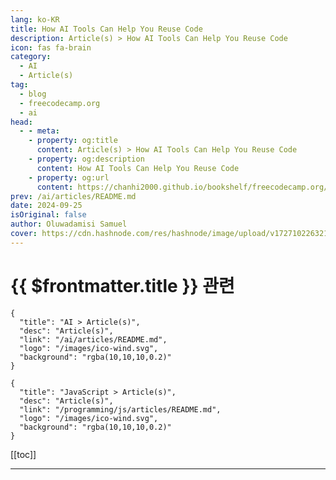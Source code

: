 ```yaml
---
lang: ko-KR
title: How AI Tools Can Help You Reuse Code
description: Article(s) > How AI Tools Can Help You Reuse Code
icon: fas fa-brain
category: 
  - AI
  - Article(s)
tag: 
  - blog
  - freecodecamp.org
  - ai
head:
  - - meta:
    - property: og:title
      content: Article(s) > How AI Tools Can Help You Reuse Code
    - property: og:description
      content: How AI Tools Can Help You Reuse Code
    - property: og:url
      content: https://chanhi2000.github.io/bookshelf/freecodecamp.org/tools-for-code-reuse.html
prev: /ai/articles/README.md
date: 2024-09-25
isOriginal: false
author: Oluwadamisi Samuel
cover: https://cdn.hashnode.com/res/hashnode/image/upload/v1727102263215/bcd245a1-4e4e-4563-8f6c-1715b5f8ed13.png
---
```


# {{ $frontmatter.title }} 관련

```component VPCard
{
  "title": "AI > Article(s)",
  "desc": "Article(s)",
  "link": "/ai/articles/README.md",
  "logo": "/images/ico-wind.svg",
  "background": "rgba(10,10,10,0.2)"
}
```

```component VPCard
{
  "title": "JavaScript > Article(s)",
  "desc": "Article(s)",
  "link": "/programming/js/articles/README.md",
  "logo": "/images/ico-wind.svg",
  "background": "rgba(10,10,10,0.2)"
}
```

[[toc]]

---

<SiteInfo
  name="How AI Tools Can Help You Reuse Code"
  desc="Reusing code is an important part of software development. Instead of writing the same code again and again, developers can save time and effort by using code that already works. This not only speeds up the development process but also helps improve ..."
  url="https://freecodecamp.org/news/tools-for-code-reuse/"
  logo="https://cdn.freecodecamp.org/universal/favicons/favicon.ico"
  preview="https://cdn.hashnode.com/res/hashnode/image/upload/v1727102263215/bcd245a1-4e4e-4563-8f6c-1715b5f8ed13.png"/>

<!-- TODO: 작성 -->

<!-- 
<p>Reusing code is an important part of software development. Instead of writing the same code again and again, developers can save time and effort by using code that already works. This not only speeds up the development process but also helps improve the quality of the final product.</p>
<p>There are several popular ways to create reusable code, and each has its strengths and weaknesses. But they all share a common goal: making it easier for you to avoid reinventing the wheel.</p>
<p>And now, with the improvements in AI, you can take advantage of the available technology to make the development process easier, faster, and more efficient.</p>
<p>In this article, we’ll explore the benefits of code reuse, discuss popular tools for finding reusable code (which, in my opinion, are the best tools to use), and examine how different solutions can help you work more efficiently.</p>
<h3 id="heading-table-of-contents">Table of Contents</h3>
<ol>
<li><p><a class="post-section-overview" href="#heading-the-benefits-of-code-reuse">Benefits of Code Reuse</a></p>
</li>
<li><p><a class="post-section-overview" href="#heading-popular-options-for-code-reuse">Popular Options for Code Reuse</a></p>
</li>
<li><p><a class="post-section-overview" href="#heading-conclusion">Conclusion</a></p>
</li>
</ol>
<h2 id="heading-the-benefits-of-code-reuse">The Benefits of Code Reuse</h2>
<p>Reusing code brings many advantages that make software development faster and better. Using code that already works helps you avoid doing the same tasks again and again. It also helps you follow the “DRY” principle, and lets you focus on more important parts of your projects.</p>
<h3 id="heading-time-savings-and-faster-development-cycles">Time Savings and Faster Development Cycles</h3>
<p>A key benefit of reusing code is the amount of time it saves. You no longer need to spend hours rewriting common functions or tasks that have already been solved. This allows you to quickly add these pieces to new projects and spend more time building new features that make your product unique.</p>
<h3 id="heading-improved-code-quality">Improved Code Quality</h3>
<p>Code that has already been tested and proven tends to have fewer mistakes. Using reusable code that has been checked before means you can trust that it will work properly, reducing the chances of bugs and errors in the final product.</p>
<h3 id="heading-increased-consistency">Increased Consistency</h3>
<p>Reusing code helps create consistency across different projects. The same functions and logic are applied in every project, ensuring everything works in a similar way. This makes the codebase easier to understand and maintain.</p>
<h3 id="heading-enhanced-collaboration-and-knowledge-sharing">Enhanced Collaboration and Knowledge Sharing</h3>
<p>When teams share and reuse components, collaboration becomes easier. Team members can work together more efficiently, using familiar code pieces. This also helps spread knowledge across the team, as everyone benefits from understanding and using the same code.</p>
<h3 id="heading-cost-efficiency">Cost Efficiency</h3>
<p>Reusing existing solutions helps reduce costs. Since you spend less time creating new code from scratch, the development process becomes cheaper. This can also lead to faster project completion, which saves money in the long run.</p>
<h2 id="heading-popular-options-for-code-reuse">Popular Options for Code Reuse</h2>
<p>There are several tools and platforms that developers rely on to find reuseable code. There are widely used options like Google, StackOverflow, and documentation. And on the other hand there are newer AI tools like ChatGPT, Gemini, and Codiumate to mention a few.</p>
<p>Each option has its own strengths and weaknesses, but they all aim to make coding easier and faster by offering pre-existing solutions. Below, we’ll look at some of the most popular options and compare how they help with code reuse.</p>
<h3 id="heading-google-search">Google Search</h3>
<p>Google is one of the most widely-used tools for finding code snippets and tutorials. Developers often search for specific solutions, reading through blog posts, forums, and official documentation to find what they need.</p>
<p><strong>Advantages</strong>:</p>
<ul>
<li><p>Access to a vast amount of information, tutorials, and resources across the web.</p>
</li>
<li><p>Great for finding niche solutions or specific examples.</p>
</li>
<li><p>Helpful for discovering documentation and learning new technologies.</p>
</li>
</ul>
<p><strong>Disadvantages</strong>:</p>
<ul>
<li><p>Finding the right solution often involves sifting through a lot of content.</p>
</li>
<li><p>Not all resources are trustworthy or up-to-date.</p>
</li>
<li><p>It can take longer to find specific, reusable code compared to other platforms.</p>
</li>
</ul>
<p><strong>Google in Action</strong>: A quick goggle search will show results comprised of articles and publications related to your question. Going through these articles might help with the exact code you are searching for.</p>
<h3 id="heading-stack-overflow">Stack Overflow</h3>
<p>Stack Overflow is a popular online forum where developers ask questions and share solutions to programming problems, and it’s been a reliable friend to developers over the years.</p>
<p>It has a massive library of answers and code snippets provided by the developer community. It also now has an AI feature which we’ll discuss in the next section. You get access to different solutions to the same problem provided by developers.</p>
<p><strong>Advantages</strong>:</p>
<ul>
<li><p>Large collection of real-world code examples and solutions.</p>
</li>
<li><p>Answers are often reviewed and voted on by other users, making it easier to find high-quality code.</p>
</li>
<li><p>Covers a wide range of coding topics and issues.</p>
</li>
</ul>
<p><strong>Disadvantages</strong>:</p>
<ul>
<li><p>Requires manual searching, which can be time-consuming.</p>
</li>
<li><p>Some solutions may be outdated or not relevant to modern development practices.</p>
</li>
<li><p>It’s not always easy to find code that fits perfectly with your specific project needs.</p>
</li>
</ul>
<p><strong>StackOverflow in Action</strong>: You can just open up the site in your browser and search what ever question you need and the highest rated answers will be provided:</p>
<p><img src="https://cdn.hashnode.com/res/hashnode/image/upload/v1727287523667/2d476910-327a-42b2-a52f-6247e3b0e1f9.png" alt="StackOverflow search results example" class="image--center mx-auto" width="1856" height="1320" loading="lazy"></p>
<h3 id="heading-multi-purpose-ai-tools-like-chatgpt-and-gemini">Multi-Purpose AI Tools (like ChatGPT and Gemini)</h3>
<p>ChatGPT and Gemini are AI tools that help developers by providing code snippets and answering programming questions. They are known for their versatility, supporting a wide range of programming languages and offering quick suggestions on how to solve coding problems.</p>
<p>These tools are growing each day and have truly revolutionised the tech space. They can provide code snippets quickly and with sources.</p>
<p><strong>Advantages</strong>:</p>
<ul>
<li><p>Can generate code for various languages and frameworks.</p>
</li>
<li><p>Provides quick explanations and examples and sources.</p>
</li>
<li><p>Easy to use for beginners and experienced developers alike.</p>
</li>
</ul>
<p><strong>Disadvantages</strong>:</p>
<ul>
<li><p>These AI toools are general-purpose, so they may not always provide the most optimized or accurate code for complex tasks and sometimes struggle with context.</p>
</li>
<li><p>Since they’re not focused solely on coding, they might miss important details or suggest outdated solutions.</p>
</li>
</ul>
<p><strong>ChatGPT in Action</strong>: Let’s see ChatGPT in action with a simple question and the sample code it gives us:</p>
<p><strong>Question:</strong> “Can you generate a function to validate form inputs in JavaScript?"</p>
<p><strong>Response:</strong> Here’s a reusable JavaScript function to validate form inputs. This function will validate if inputs are not empty, and optionally check for conditions such as valid email addresses, minimum character length, and numeric validation. You can expand it depending on the form requirements.</p>
<pre class="language-javascript" tabindex="0"><code class="language-javascript"><span class="token keyword">function</span> <span class="token function">validateForm</span><span class="token punctuation">(</span><span class="token parameter">inputs</span><span class="token punctuation">)</span> <span class="token punctuation">{</span>
  <span class="token keyword">let</span> errors <span class="token operator">=</span> <span class="token punctuation">{</span><span class="token punctuation">}</span><span class="token punctuation">;</span>

  inputs<span class="token punctuation">.</span><span class="token function">forEach</span><span class="token punctuation">(</span><span class="token parameter">input</span> <span class="token operator">=&gt;</span> <span class="token punctuation">{</span>
    <span class="token keyword">const</span> <span class="token punctuation">{</span> name<span class="token punctuation">,</span> value<span class="token punctuation">,</span> type<span class="token punctuation">,</span> required<span class="token punctuation">,</span> minLength<span class="token punctuation">,</span> pattern <span class="token punctuation">}</span> <span class="token operator">=</span> input<span class="token punctuation">;</span>

    <span class="token comment">// Check if the input is required and empty</span>
    <span class="token keyword">if</span> <span class="token punctuation">(</span>required <span class="token operator">&amp;&amp;</span> <span class="token operator">!</span>value<span class="token punctuation">)</span> <span class="token punctuation">{</span>
      errors<span class="token punctuation">[</span>name<span class="token punctuation">]</span> <span class="token operator">=</span> <span class="token template-string"><span class="token template-punctuation string">`</span><span class="token interpolation"><span class="token interpolation-punctuation punctuation">${</span>name<span class="token interpolation-punctuation punctuation">}</span></span><span class="token string"> is required</span><span class="token template-punctuation string">`</span></span><span class="token punctuation">;</span>
      <span class="token keyword">return</span><span class="token punctuation">;</span>
    <span class="token punctuation">}</span>

    <span class="token comment">// Check for minimum length</span>
    <span class="token keyword">if</span> <span class="token punctuation">(</span>minLength <span class="token operator">&amp;&amp;</span> value<span class="token punctuation">.</span>length <span class="token operator">&lt;</span> minLength<span class="token punctuation">)</span> <span class="token punctuation">{</span>
      errors<span class="token punctuation">[</span>name<span class="token punctuation">]</span> <span class="token operator">=</span> <span class="token template-string"><span class="token template-punctuation string">`</span><span class="token interpolation"><span class="token interpolation-punctuation punctuation">${</span>name<span class="token interpolation-punctuation punctuation">}</span></span><span class="token string"> must be at least </span><span class="token interpolation"><span class="token interpolation-punctuation punctuation">${</span>minLength<span class="token interpolation-punctuation punctuation">}</span></span><span class="token string"> characters</span><span class="token template-punctuation string">`</span></span><span class="token punctuation">;</span>
      <span class="token keyword">return</span><span class="token punctuation">;</span>
    <span class="token punctuation">}</span>

    <span class="token comment">// Check for valid email format</span>
    <span class="token keyword">if</span> <span class="token punctuation">(</span>type <span class="token operator">===</span> <span class="token string">'email'</span> <span class="token operator">&amp;&amp;</span> <span class="token operator">!</span><span class="token regex"><span class="token regex-delimiter">/</span><span class="token regex-source language-regex">\S+@\S+\.\S+</span><span class="token regex-delimiter">/</span></span><span class="token punctuation">.</span><span class="token function">test</span><span class="token punctuation">(</span>value<span class="token punctuation">)</span><span class="token punctuation">)</span> <span class="token punctuation">{</span>
      errors<span class="token punctuation">[</span>name<span class="token punctuation">]</span> <span class="token operator">=</span> <span class="token string">'Invalid email address'</span><span class="token punctuation">;</span>
      <span class="token keyword">return</span><span class="token punctuation">;</span>
    <span class="token punctuation">}</span>

    <span class="token comment">// Check if the input matches the specified pattern (e.g., phone number)</span>
    <span class="token keyword">if</span> <span class="token punctuation">(</span>pattern <span class="token operator">&amp;&amp;</span> <span class="token operator">!</span><span class="token keyword">new</span> <span class="token class-name">RegExp</span><span class="token punctuation">(</span>pattern<span class="token punctuation">)</span><span class="token punctuation">.</span><span class="token function">test</span><span class="token punctuation">(</span>value<span class="token punctuation">)</span><span class="token punctuation">)</span> <span class="token punctuation">{</span>
      errors<span class="token punctuation">[</span>name<span class="token punctuation">]</span> <span class="token operator">=</span> <span class="token template-string"><span class="token template-punctuation string">`</span><span class="token interpolation"><span class="token interpolation-punctuation punctuation">${</span>name<span class="token interpolation-punctuation punctuation">}</span></span><span class="token string"> is invalid</span><span class="token template-punctuation string">`</span></span><span class="token punctuation">;</span>
      <span class="token keyword">return</span><span class="token punctuation">;</span>
    <span class="token punctuation">}</span>
  <span class="token punctuation">}</span><span class="token punctuation">)</span><span class="token punctuation">;</span>

  <span class="token keyword">return</span> Object<span class="token punctuation">.</span><span class="token function">keys</span><span class="token punctuation">(</span>errors<span class="token punctuation">)</span><span class="token punctuation">.</span>length <span class="token operator">?</span> errors <span class="token operator">:</span> <span class="token boolean">true</span><span class="token punctuation">;</span>
<span class="token punctuation">}</span>

<span class="token comment">// Example usage:</span>
<span class="token keyword">const</span> inputs <span class="token operator">=</span> <span class="token punctuation">[</span>
  <span class="token punctuation">{</span> <span class="token literal-property property">name</span><span class="token operator">:</span> <span class="token string">'username'</span><span class="token punctuation">,</span> <span class="token literal-property property">value</span><span class="token operator">:</span> <span class="token string">'john_doe'</span><span class="token punctuation">,</span> <span class="token literal-property property">required</span><span class="token operator">:</span> <span class="token boolean">true</span><span class="token punctuation">,</span> <span class="token literal-property property">minLength</span><span class="token operator">:</span> <span class="token number">5</span> <span class="token punctuation">}</span><span class="token punctuation">,</span>
  <span class="token punctuation">{</span> <span class="token literal-property property">name</span><span class="token operator">:</span> <span class="token string">'email'</span><span class="token punctuation">,</span> <span class="token literal-property property">value</span><span class="token operator">:</span> <span class="token string">'john@example'</span><span class="token punctuation">,</span> <span class="token literal-property property">type</span><span class="token operator">:</span> <span class="token string">'email'</span><span class="token punctuation">,</span> <span class="token literal-property property">required</span><span class="token operator">:</span> <span class="token boolean">true</span> <span class="token punctuation">}</span><span class="token punctuation">,</span>
  <span class="token punctuation">{</span> <span class="token literal-property property">name</span><span class="token operator">:</span> <span class="token string">'password'</span><span class="token punctuation">,</span> <span class="token literal-property property">value</span><span class="token operator">:</span> <span class="token string">'1234'</span><span class="token punctuation">,</span> <span class="token literal-property property">required</span><span class="token operator">:</span> <span class="token boolean">true</span><span class="token punctuation">,</span> <span class="token literal-property property">minLength</span><span class="token operator">:</span> <span class="token number">6</span> <span class="token punctuation">}</span><span class="token punctuation">,</span>
<span class="token punctuation">]</span><span class="token punctuation">;</span>

<span class="token keyword">const</span> validation <span class="token operator">=</span> <span class="token function">validateForm</span><span class="token punctuation">(</span>inputs<span class="token punctuation">)</span><span class="token punctuation">;</span>
console<span class="token punctuation">.</span><span class="token function">log</span><span class="token punctuation">(</span>validation<span class="token punctuation">)</span><span class="token punctuation">;</span>
</code></pre>
<p>This response will save you the trouble of thinking about the logic and still gives space for customization. Just make sure to test the code to make sure it works for your purposes.</p>
<h3 id="heading-overflow-ai-from-stack-overflow">Overflow AI (from Stack Overflow)</h3>
<p>Overflow AI is a generative AI tool integrated into the Stack Overflow platform where users can ask questions in natural language and receive summarized answers. The answers include proper citations for existing content from Stack Overflow’s massive library.</p>
<p>Overflow AI can provide code snippets and solutions to your problems using the highest rated answers. Just keep in mind that there doesn’t appear to be a free version at the moment, so you may have to pay for the service.</p>
<p><strong>Advantages</strong>:</p>
<ul>
<li><p>Access to Stack Overflow’s large collection of real-world code examples and solutions.</p>
</li>
<li><p>Answers provided are the highest voted answers to your specific question.</p>
</li>
<li><p>Code provided is usually of the highest quality.</p>
</li>
<li><p>It can be integrated into your IDE and Slack platform for teams.</p>
</li>
</ul>
<p><strong>Disadvantages</strong>:</p>
<ul>
<li><p>Some answers may not suit your specific needs for more complex problems or code.</p>
</li>
<li><p>It struggles with context as other multi-purpose AI tools do as there is no way to train it specifically for your project.</p>
</li>
</ul>
<p><strong>OverFlow AI in Action</strong>: OverFlow AI is currently only available for Stack Overflow for Teams Enterprise. Companies are required to have a subscription for their teams.</p>
<h3 id="heading-codiumate">Codiumate</h3>
<p>Codiumate is an open-source AI-powered coding assistant designed specifically to enhance the software development process. It’s trained solely for the purpose of assisting developers by providing high quality and reusable code, iterative tests, PR reviews, and code completion.</p>
<p>It also has a chat feature which lets you ask questions. But the most impressive feature it has, in my view, is the option to input your entire codebase or chunks of it so that it has context for the code you need from it.</p>
<p>When it comes to reusing code effectively, having a tool specifically designed for that purpose makes all the difference. And it’s great that Codiumate is an open-source tool, too.</p>
<h4 id="heading-advantages">Advantages:</h4>
<ul>
<li><p>Codiumate is specialized. While other tools like ChatGPT are useful for many tasks, Codiumate’s focus allows it to deliver more precise and relevant recommendations for code reuse.</p>
</li>
<li><p>It can scan large codebases quickly, identifying opportunities to reuse code, and offering seamless integration options.</p>
</li>
<li><p>It possesses features like automatic test creation and real-time bug detection.</p>
</li>
<li><p>It has smart code completion, a coding assistant, and a PR-agent for Pull Request reviews(chrome extension) which makes it a one-stop shop.</p>
</li>
</ul>
<h4 id="heading-limitations">Limitations:</h4>
<ul>
<li><p>As an open-source tool, Codiumate may require some initial setup or customization to fit your specific development environments. This can take a little extra time upfront, especially for developers who aren't familiar with the tool. But once it's integrated, the time savings and improvements to code quality make it well worth the effort. <a target="_blank" href="https://codiumate-docs.codium.ai/installation/">You can find the link to setup here.</a></p>
</li>
<li><p>Since Codiumate is designed specifically for code reuse, it may not be the best tool for handling broader queries outside the realm of coding. If you’re looking for more general advice or help with non-code-related tasks, you might still need to use other tools like ChatGPT. But for focused, efficient code reuse, Codiumate is a great choice.</p>
</li>
</ul>
<p><strong>Codiumate in Action</strong>: Let’s see Codiumate in action:</p>
<p>After setting Codiumate up (which takes about 2 minutes), you can access the chat feature where you can add the entire codebase or highlight part of it for context to get more specific results:</p>
<p>Question: “Can you generate a function to validate form inputs in JavaScript?"</p>
<p><img src="https://cdn.hashnode.com/res/hashnode/image/upload/v1727285759800/4ff8044f-30b6-49a7-a9ef-ba264f215f33.png" alt="4ff8044f-30b6-49a7-a9ef-ba264f215f33" class="image--center mx-auto" width="994" height="224" loading="lazy"></p>
<p>Response:</p>
<p><img src="https://cdn.hashnode.com/res/hashnode/image/upload/v1727285642041/d56681a4-94f0-410d-ac4d-b4706bc6c363.gif" alt="Codiumate generating the code to validate inputs in JavaScript" class="image--center mx-auto" width="1152" height="648" loading="lazy"></p>
<p>You can expand this function to include more validations as needed, such as checking for special characters in the password, matching passwords, and so on by clicking the “continue this chat” button.</p>
<h3 id="heading-additional-resources">Additional Resources</h3>
<p>There are a ton of AI tools and platforms available with similar features and we’re almost spoiled for choice at this point.</p>
<p>Here are a few additional resources about some of my favorite tools I discussed:</p>
<ul>
<li><p>Read more on <a target="_blank" href="https://codiumate-docs.codium.ai/">Codiumate</a></p>
</li>
<li><p><a target="_blank" href="https://stackoverflow.co/teams/resources/introducing-overflowai/">Read more on OverflowAI</a></p>
</li>
<li><p><a target="_blank" href="https://youtu.be/ui5SdYR7Ivs?si=UEyIeg1UtsXxkk2O">How to reuse code with codiumate (Youtube)</a></p>
</li>
<li><p><a target="_blank" href="https://www.freecodecamp.org/news/how-to-use-ai-to-improve-code-quality/">Using AI to improve code quality</a></p>
</li>
</ul>
<h3 id="heading-conclusion">Conclusion</h3>
<p>Reusing code is a useful practice that makes development faster and easier. It allows developers to focus on creating new features while keeping their projects consistent. Reusing code also helps teams work together better and share knowledge more easily.</p>
<p>There are a ton of AI platforms available like to help with code reuse, and each has its own benefits (and I haven’t covered them all here.</p>
<p>You should take advantage of these AI tools and make your choice based on which tools suits you more. Codiumate and OverflowAI stand out above the rest to me, but the right tool will depend on what you need at that moment.</p>
<p>In the end, AI tools are there to make the development process more streamlined, cheaper, and to ultimately make your life easier as a developer.</p>
-->

